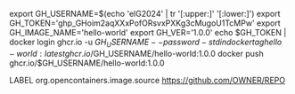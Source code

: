 export GH_USERNAME=$(echo 'elG2024' | tr '[:upper:]' '[:lower:]')
export GH_TOKEN='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'
export GH_IMAGE_NAME='hello-world'
export GH_VER='1.0.0'
echo $GH_TOKEN | docker login ghcr.io -u $GH_USERNAME --password-stdin
docker tag hello-world:latest ghcr.io/$GH_USERNAME/hello-world:1.0.0
docker push ghcr.io/$GH_USERNAME/hello-world:1.0.0

LABEL org.opencontainers.image.source https://github.com/OWNER/REPO